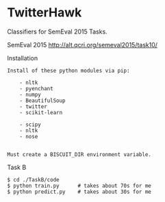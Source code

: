 TwitterHawk
=======

Classifiers for SemEval 2015 Tasks.


SemEval 2015       http://alt.qcri.org/semeval2015/task10/




Installation

    Install of these python modules via pip:

        - nltk
        - pyenchant
        - numpy
        - BeautifulSoup
        - twitter
        - scikit-learn

        - scipy
        - nltk
        - nose


    Must create a BISCUIT_DIR environment variable.




Task B

    $ cd ./TaskB/code
    $ python train.py      # takes about 70s for me
    $ python predict.py    # takes about 30s for me

